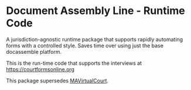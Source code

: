 # Document Assembly Line - Runtime Code

A jurisdiction-agnostic runtime package that supports rapidly automating forms
with a controlled style. Saves time over using just the base docassemble
platform.

This is the run-time code that supports the interviews at https://courtformsonline.org

This package supersedes [MAVirtualCourt](https://github.com/SuffolkLITLab/docassemble-MAVirtualCourt).
